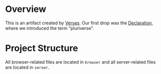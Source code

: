 # Overview
This is an artifact created by [Verses](verses.xyz). Our first drop was the [Declaration](interdependence.online), where we introduced the term “pluriverse”.

# Project Structure
All browser-related files are located in `browser` and all server-related files are located in `server`.
